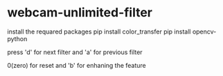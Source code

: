 # webcam-unlimited-filter
install the requared packages
pip install color_transfer
pip install opencv-python

press 'd' for next filter and 'a' for previous filter

0(zero) for reset and 'b' for enhaning the feature

